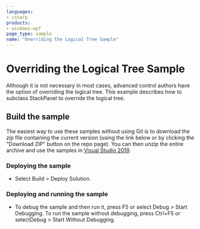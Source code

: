 ```yaml
---
languages:
- csharp
products:
- windows-wpf
page_type: sample
name: "Overriding the Logical Tree Sample"
---
```


# Overriding the Logical Tree Sample
Although it is not necessary in most cases, advanced control authors have the option of overriding the logical tree. This example describes how to subclass StackPanel to override the logical tree.

## Build the sample
The easiest way to use these samples without using Git is to download the zip file containing the current version (using the link below or by clicking the "Download ZIP" button on the repo page). You can then unzip the entire archive and use the samples in [Visual Studio 2019](https://www.visualstudio.com/wpf-vs).

### Deploying the sample
- Select Build > Deploy Solution. 

### Deploying and running the sample
- To debug the sample and then run it, press F5 or select Debug >  Start Debugging. To run the sample without debugging, press Ctrl+F5 or selectDebug > Start Without Debugging. 


